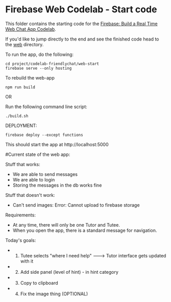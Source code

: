 # Firebase Web Codelab - Start code

This folder contains the starting code for the [Firebase: Build a Real Time Web Chat App Codelab](https://codelabs.developers.google.com/codelabs/firebase-web/).

If you'd like to jump directly to the end and see the finished code head to the [web](../web) directory.



To run the app, do the following:
```
cd project/codelab-friendlychat/web-start
firebase serve --only hosting

```
To rebuild the web-app
```
npm run build
```
OR

Run the following command line script:
```
./build.sh
```
DEPLOYMENT:
```
firebase deploy --except functions
```

This should start the app at http://localhost:5000





#Current state of the web app:

Stuff that works:
- We are able to send messages
- We are able to login
- Storing the messages in the db works fine

Stuff that doesn't work:
- Can't send images: Error: Cannot upload to firebase storage

Requirements:
- At any time, there will only be one Tutor and Tutee.
- When you open the app, there is a standard message for navigation.


Today's goals:
- 1. Tutee selects "where I need help" ---> Tutor interface gets updated with it
- 2. Add side panel (level of hint) - in hint category
- 3. Copy to clipboard
- 4. Fix the image thing (OPTIONAL)